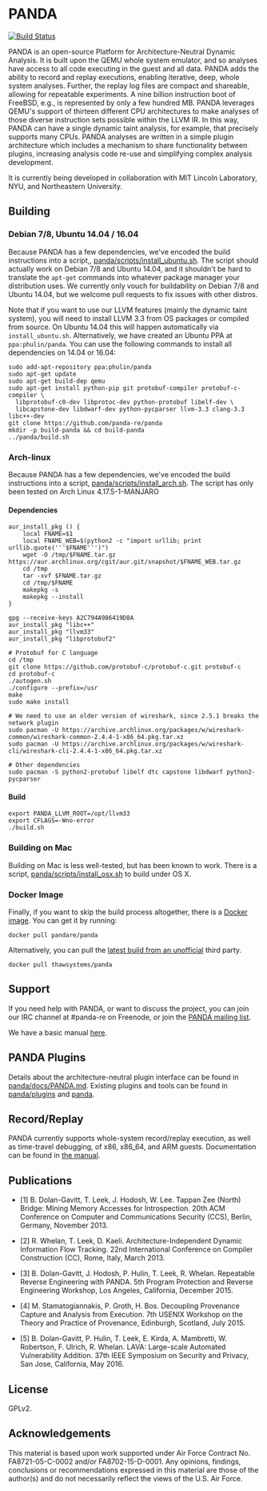 # PANDA

[![Build Status](https://travis-ci.org/panda-re/panda.svg?branch=master)](https://travis-ci.org/panda-re/panda)

PANDA is an open-source Platform for Architecture-Neutral Dynamic Analysis. It
is built upon the QEMU whole system emulator, and so analyses have access to all
code executing in the guest and all data. PANDA adds the ability to record and
replay executions, enabling iterative, deep, whole system analyses. Further, the
replay log files are compact and shareable, allowing for repeatable experiments.
A nine billion instruction boot of FreeBSD, e.g., is represented by only a few
hundred MB. PANDA leverages QEMU's support of thirteen different CPU
architectures to make analyses of those diverse instruction sets possible within
the LLVM IR. In this way, PANDA can have a single dynamic taint analysis, for
example, that precisely supports many CPUs. PANDA analyses are written in a
simple plugin architecture which includes a mechanism to share functionality
between plugins, increasing analysis code re-use and simplifying complex
analysis development.

It is currently being developed in collaboration with MIT Lincoln
Laboratory, NYU, and Northeastern University.

## Building

###  Debian 7/8, Ubuntu 14.04 / 16.04
Because PANDA has a few dependencies, we've encoded the build instructions into
a script,, [panda/scripts/install\_ubuntu.sh](panda/scripts/install\_ubuntu.sh).
The script should actually work on Debian 7/8 and Ubuntu 14.04, and it
shouldn't be hard to translate the `apt-get` commands into whatever package
manager your distribution uses. We currently only vouch for buildability  on
Debian 7/8 and Ubuntu 14.04, but we welcome pull requests to fix issues with
other distros.

Note that if you want to use our LLVM features (mainly the dynamic taint
system), you will need to install LLVM 3.3 from OS packages or compiled from
source. On Ubuntu 14.04 this will happen automatically via `install_ubuntu.sh`.
Alternatively, we have created an Ubuntu PPA at `ppa:phulin/panda`. You can use
the following commands to install all dependencies on 14.04 or 16.04:

```
sudo add-apt-repository ppa:phulin/panda
sudo apt-get update
sudo apt-get build-dep qemu
sudo apt-get install python-pip git protobuf-compiler protobuf-c-compiler \
  libprotobuf-c0-dev libprotoc-dev python-protobuf libelf-dev \
  libcapstone-dev libdwarf-dev python-pycparser llvm-3.3 clang-3.3 libc++-dev
git clone https://github.com/panda-re/panda
mkdir -p build-panda && cd build-panda
../panda/build.sh
```

### Arch-linux
Because PANDA has a few dependencies, we've encoded the build instructions into
a script, [panda/scripts/install\_arch.sh](panda/scripts/install\_arch.sh).
The script has only been tested on Arch Linux 4.17.5-1-MANJARO

#### Dependencies
```
aur_install_pkg () {
	local FNAME=$1
	local FNAME_WEB=$(python2 -c "import urllib; print urllib.quote('''$FNAME''')")
	wget -O /tmp/$FNAME.tar.gz https://aur.archlinux.org/cgit/aur.git/snapshot/$FNAME_WEB.tar.gz
	cd /tmp
	tar -xvf $FNAME.tar.gz
	cd /tmp/$FNAME
	makepkg -s
	makepkg --install
}

gpg --receive-keys A2C794A986419D8A
aur_install_pkg "libc++"
aur_install_pkg "llvm33"
aur_install_pkg "libprotobuf2"

# Protobuf for C language
cd /tmp
git clone https://github.com/protobuf-c/protobuf-c.git protobuf-c
cd protobuf-c
./autogen.sh
./configure --prefix=/usr
make
sudo make install

# We need to use an older version of wireshark, since 2.5.1 breaks the network plugin
sudo pacman -U https://archive.archlinux.org/packages/w/wireshark-common/wireshark-common-2.4.4-1-x86_64.pkg.tar.xz
sudo pacman -U https://archive.archlinux.org/packages/w/wireshark-cli/wireshark-cli-2.4.4-1-x86_64.pkg.tar.xz

# Other dependencies
sudo pacman -S python2-protobuf libelf dtc capstone libdwarf python2-pycparser
```
#### Build

```
export PANDA_LLVM_ROOT=/opt/llvm33
export CFLAGS=-Wno-error
./build.sh
```

### Building on Mac

Building on Mac is less well-tested, but has been known to work. There is a script,
[panda/scripts/install\_osx.sh](panda/scripts/install\_osx.sh) to build under OS X.

### Docker Image

Finally, if you want to skip the build process altogether, there is a
[Docker image](https://hub.docker.com/r/pandare/panda). You can get it by running:

    docker pull pandare/panda

Alternatively, you can pull the [latest build from an unofficial](https://hub.docker.com/r/thawsystems/panda) third party.

    docker pull thawsystems/panda

## Support

If you need help with PANDA, or want to discuss the project, you can join our
IRC channel at #panda-re on Freenode, or join the [PANDA mailing
list](http://mailman.mit.edu/mailman/listinfo/panda-users).

We have a basic manual [here](panda/docs/manual.md).

## PANDA Plugins

Details about the architecture-neutral plugin interface can be found in
[panda/docs/PANDA.md](panda/docs/PANDA.md). Existing plugins and tools can be found in
[panda/plugins](panda/plugins) and [panda](panda).

## Record/Replay

PANDA currently supports whole-system record/replay execution, as well as time-travel debugging, of x86, x86\_64, and ARM guests. Documentation can be found in
[the manual](panda/docs/manual.md#recordreplay-details).

## Publications

* [1] B. Dolan-Gavitt, T. Leek, J. Hodosh, W. Lee.  Tappan Zee (North) Bridge:
Mining Memory Accesses for Introspection. 20th ACM Conference on Computer and
Communications Security (CCS), Berlin, Germany, November 2013.

* [2] R. Whelan, T. Leek, D. Kaeli.  Architecture-Independent Dynamic
Information Flow Tracking. 22nd International Conference on Compiler
Construction (CC), Rome, Italy, March 2013.

* [3] B. Dolan-Gavitt, J. Hodosh, P. Hulin, T. Leek, R. Whelan.
Repeatable Reverse Engineering with PANDA. 5th Program Protection and Reverse
Engineering Workshop, Los Angeles, California, December 2015.

* [4] M. Stamatogiannakis, P. Groth, H. Bos. Decoupling Provenance
Capture and Analysis from Execution. 7th USENIX Workshop on the Theory
and Practice of Provenance, Edinburgh, Scotland, July 2015.

* [5] B. Dolan-Gavitt, P. Hulin, T. Leek, E. Kirda, A. Mambretti,
W. Robertson, F. Ulrich, R. Whelan. LAVA: Large-scale Automated Vulnerability
Addition. 37th IEEE Symposium on Security and Privacy, San Jose,
California, May 2016.

## License

GPLv2.

## Acknowledgements

This material is based upon work supported under Air Force Contract No.
FA8721-05-C-0002 and/or FA8702-15-D-0001. Any opinions, findings,
conclusions or recommendations expressed in this material are those of
the author(s) and do not necessarily reflect the views of the U.S. Air
Force.
